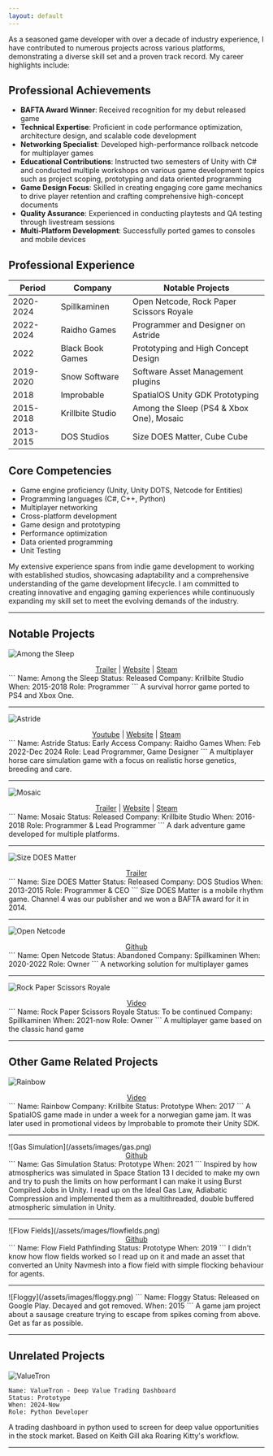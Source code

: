 ```yaml
---
layout: default
---
```

As a seasoned game developer with over a decade of industry experience, I have contributed to numerous projects across various platforms, demonstrating a diverse skill set and a proven track record. My career highlights include:

## Professional Achievements

- **BAFTA Award Winner**: Received recognition for my debut released game
- **Technical Expertise**: Proficient in code performance optimization, architecture design, and scalable code development
- **Networking Specialist**: Developed high-performance rollback netcode for multiplayer games
- **Educational Contributions**: Instructed two semesters of Unity with C# and conducted multiple workshops on various game development topics such as project scoping, prototyping and data oriented programming
- **Game Design Focus**: Skilled in creating engaging core game mechanics to drive player retention and crafting comprehensive high-concept documents
- **Quality Assurance**: Experienced in conducting playtests and QA testing through livestream sessions
- **Multi-Platform Development**: Successfully ported games to consoles and mobile devices

## Professional Experience

| Period     | Company           | Notable Projects                                    |
|------------|-------------------|-----------------------------------------------------|
| 2020-2024   | Spillkaminen      | Open Netcode, Rock Paper Scissors Royale            |
| 2022-2024   | Raidho Games      | Programmer and Designer on Astride                  |
| 2022        | Black Book Games  | Prototyping and High Concept Design                 |
| 2019-2020   | Snow Software     | Software Asset Management plugins                   |
| 2018        | Improbable        | SpatialOS Unity GDK Prototyping                     |
| 2015-2018   | Krillbite Studio  | Among the Sleep (PS4 & Xbox One), Mosaic            |
| 2013-2015   | DOS Studios       | Size DOES Matter, Cube Cube                         |

## Core Competencies

- Game engine proficiency (Unity, Unity DOTS, Netcode for Entities)
- Programming languages (C#, C++, Python)
- Multiplayer networking
- Cross-platform development
- Game design and prototyping
- Performance optimization
- Data oriented programming
- Unit Testing

My extensive experience spans from indie game development to working with established studios, showcasing adaptability and a comprehensive understanding of the game development lifecycle. I am committed to creating innovative and engaging gaming experiences while continuously expanding my skill set to meet the evolving demands of the industry.

<hr>

## Notable Projects

![Among the Sleep](/assets/images/amongthesleep.png)
<div style="text-align: center">
  <a href="https://www.youtube.com/watch?v=xx-JIfxHXGs" target="_blank">Trailer</a>
   | 
  <a href="http://www.amongthesleep.com/" target="_blank">Website</a>
   | 
  <a href="https://store.steampowered.com/app/250620/Among_the_Sleep__Enhanced_Edition/" target="_blank">Steam</a>
</div>
```
Name: Among the Sleep
Status: Released
Company: Krillbite Studio
When: 2015-2018
Role: Programmer
```
A survival horror game ported to PS4 and Xbox One. 
<hr> 

![Astride](/assets/images/astride.png)
<div style="text-align: center">
  <a href="https://youtube.com/astridegame" target="_blank">Youtube</a>
   | 
  <a href="http://www.astride.no/" target="_blank">Website</a>
   | 
  <a href="https://store.steampowered.com/app/1754960/Astride/" target="_blank">Steam</a>
</div>
```
Name: Astride
Status: Early Access
Company: Raidho Games
When: Feb 2022-Dec 2024
Role: Lead Programmer, Game Designer
```
A multiplayer horse care simulation game with a focus on realistic horse genetics, breeding and care.
<hr> 

![Mosaic](/assets/images/mosaic.png)
<div style="text-align: center">
  <a href="https://www.youtube.com/watch?v=yLuJ2WqwTJE" target="_blank">Trailer</a>
   | 
  <a href="https://www.mosaiccorp.biz/" target="_blank">Website</a>
   | 
  <a href="https://store.steampowered.com/app/349270/Mosaic/" target="_blank">Steam</a>
</div>
```
Name: Mosaic
Status: Released
Company: Krillbite Studio
When: 2016-2018
Role: Programmer & Lead Programmer
```
A dark adventure game developed for multiple platforms.
<hr> 

![Size DOES Matter](/assets/images/sizedoesmatter.png)
<div style="text-align: center">
  <a href="https://www.youtube.com/watch?v=XskLH-hOQgs" target="_blank">Trailer</a>
</div>
```
Name: Size DOES Matter
Status: Released
Company: DOS Studios
When: 2013-2015
Role: Programmer & CEO
```
Size DOES Matter is a mobile rhythm game. Channel 4 was our publisher and we won a BAFTA award for it in 2014.
<hr>

![Open Netcode](/assets/images/netcode.png)
<div style="text-align: center">
  <a href="https://github.com/polartron/open-netcode" target="_blank">Github</a>
</div>
```
Name: Open Netcode
Status: Abandoned
Company: Spillkaminen
When: 2020-2022
Role: Owner
```
A networking solution for multiplayer games
<hr>

![Rock Paper Scissors Royale](/assets/images/rpsr.png)
<div style="text-align: center">
  <a href="https://www.youtube.com/watch?v=ch1ElCKoOEo" target="_blank">Video</a>
</div>
```
Name: Rock Paper Scissors Royale
Status: To be continued
Company: Spillkaminen
When: 2021-now
Role: Owner
```
A multiplayer game based on the classic hand game
<hr>

## Other Game Related Projects

![Rainbow](/assets/images/rainbow.png)
<div style="text-align: center">
  <a href="https://www.youtube.com/watch?v=VamCsnV-or4" target="_blank">Video</a>
</div>
```
Name: Rainbow
Company: Krillbite
Status: Prototype
When: 2017
```
A SpatialOS game made in under a week for a norwegian game jam. It was later used in promotional videos by Improbable to promote their Unity SDK. 

<hr>
![Gas Simulation](/assets/images/gas.png)
<div style="text-align: center">
  <a href="https://github.com/polartron/gas-flow" target="_blank">Github</a>
</div>
```
Name: Gas Simulation
Status: Prototype
When: 2021
```
Inspired by how atmospherics was simulated in Space Station 13 I decided to make my own and try to push the limits on how performant I can make it using Burst Compiled Jobs in Unity. I read up on the Ideal Gas Law, Adiabatic Compression and implemented them as a multithreaded, double buffered atmospheric simulation in Unity. 

<hr> 
![Flow Fields](/assets/images/flowfields.png)
<div style="text-align: center">
  <a href="https://github.com/polartron/FlowFields" target="_blank">Github</a>
</div>
```
Name: Flow Field Pathfinding
Status: Prototype
When: 2019
```
I didn't know how flow fields worked so I read up on it and made an asset that converted an Unity Navmesh into a flow field with simple flocking behaviour for agents.

<hr> 
![Floggy](/assets/images/floggy.png)
```
Name: Floggy
Status: Released on Google Play. Decayed and got removed.
When: 2015
```
A game jam project about a sausage creature trying to escape from spikes coming from above. Get as far as possible.
<hr> 

## Unrelated Projects

![ValueTron](/assets/images/valuetron.png)
```
Name: ValueTron - Deep Value Trading Dashboard
Status: Prototype
When: 2024-Now
Role: Python Developer
```
A trading dashboard in python used to screen for deep value opportunities in the stock market. Based on Keith Gill aka Roaring Kitty's workflow.

<hr> 
